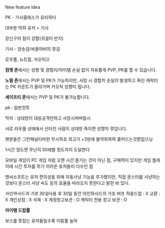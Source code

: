 New feature Idea



PK - 기사클래스가 유리하다 

대부분 막피 유저 = 기사

장신구의 힘이 강함(귀걸이 반지)

기사 - 양손검/싸울아비의 장검 



로우풀, 뉴트럴, 카오틱으

**컴뱃 존**에서는 성향 및 경험치/아이템 손실 없이 자유롭게 PVP, PK를 할 수 있습니다.

**노멀 존**에서는 PVP 및 PK가 가능하지만, 사망 시 경험치 손실이 발생하고 죽인 캐릭터는 PK 카운트가 올라가며 카오틱 성향이 됩니다.

**세이프티 존**에서는 PVP 및 PK가 불가능합니다.



pk : 일반전투

막피 : 상대방이 대응공격안하고 사망시켜버릴시

서로 라우풀 상태에서 선타친 사람이 상대방 죽이면 성향치 깎입니다. 

쌘분들은 그런패널티따윈 무시하죠 최고가 +3방에 물약회복력 줄어드는것뿐없으닝



1시간 정도면 무난히 50레벨 정도까지 도달한다



모바일 게임이 PC 게임 처럼 오랜 시간 즐기는 것이 아닌 점, 구매력이 있지만 게임 플레이에 시간 투자를 하기 어려운 유저들이 다수인 점

엔씨소프트는 유저 편의성을 위해 자동사냥 기능을 추가했지만, 직접 몬스터를 사냥하는 것보다 몬스터 사냥 속도 등의 효율을 따라오지 못한다고 밝힌 바 있다.



*아인하사드의 가호 30일*사용 후 30일 동안 아인하사드의 가호 버프 적용드랍 : X 교환 : X 개인상점 : X 삭제 : X 계정창고보관 : O 캐릭터 전용 창고 보관 : O



**아이템 드랍률** 

보스를 못잡는 유저들일수록 이탈률 높아 